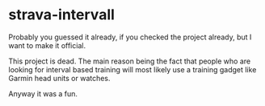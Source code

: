# strava-intervall

Probably you guessed it already, if you checked the project already, but I want to make it official.

This project is dead. The main reason being the fact that people who are looking for interval based training will most likely use a training gadget like Garmin head units or watches.

Anyway it was a fun.
